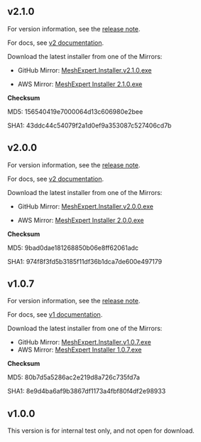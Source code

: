 ## v2.1.0

For version information, see the [release note](release-notes.md#v210).

For docs, see [v2 documentation](http://docs.datamesh.com/projects/me-live/en/v2 "v2 doc").

Download the latest installer from one of the Mirrors:

* GitHub Mirror: [MeshExpert.Installer.v2.1.0.exe](https://github.com/DataMesh-OpenSource/MeshExpert-Live/releases/download/v2.1.0/MeshExpert.Installer.v2.1.0.exe "MeshExpert Installer v2.1.0")

- AWS Mirror: [MeshExpert Installer 2.1.0.exe](https://meshexpert-us.s3.amazonaws.com/MeshExpert%20Installer%202.1.0.exe)

**Checksum**

MD5: 156540419e7000064d13c606980e2bee

SHA1: 43ddc44c54079f2a1d0ef9a353087c527406cd7b


## v2.0.0

For version information, see the [release note](release-notes.md#v200).

For docs, see [v2 documentation](http://docs.datamesh.com/projects/me-live/en/v2 "v2 doc").

Download the latest installer from one of the Mirrors:

* GitHub Mirror: [MeshExpert.Installer.v2.0.0.exe](https://github.com/DataMesh-OpenSource/MeshExpert-Live/releases/download/v2.0.0/MeshExpert.Installer.v2.0.0.exe "MeshExpert Installer v2.0.0")

- AWS Mirror: [MeshExpert Installer 2.0.0.exe](https://meshexpert-us.s3.amazonaws.com/MeshExpert%20Installer%202.0.0.exe)

**Checksum**

MD5: 9bad0dae181268850b06e8ff62061adc

SHA1: 974f8f3fd5b3185f11df36b1dca7de600e497179


## v1.0.7

For version information, see the [release note](release-notes.md#v107).

For docs, see [v1 documentation](http://docs.datamesh.com/projects/me-live/en/v1 "v1 doc").

Download the latest installer from one of the Mirrors:

* GitHub Mirror: [MeshExpert.Installer.v1.0.7.exe](https://github.com/DataMesh-OpenSource/MeshExpert-Live/releases/download/v1.0.7/MeshExpert.Installer.v1.0.7.exe "MeshExpert Installer v1.0.7")
* AWS Mirror: [MeshExpert Installer 1.0.7.exe](https://meshexpert-us.s3.amazonaws.com/MeshExpert%20Installer%201.0.7.exe)

**Checksum**

MD5: 80b7d5a5286ac2e219d8a726c735fd7a

SHA1: 8e9d4ba6af9b3867df1173a4fbf80f4df2e98933

## v1.0.0

This version is for internal test only, and not open for download.
